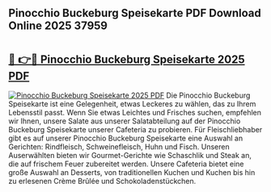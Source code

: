 ## Pinocchio Buckeburg Speisekarte PDF Download Online 2025 37959

# <h2><a href="http://gcbe53.nevu.top/?p=Pinocchio+Buckeburg+Speisekarte">🔗 👉🔴 Pinocchio Buckeburg Speisekarte 2025 PDF</a></h2>

[![Pinocchio Buckeburg Speisekarte 2025 PDF](https://i.imgur.com/dBaPXMq.png)](http://gcbe53.nevu.top/?p=Pinocchio+Buckeburg+Speisekarte)
Die Pinocchio Buckeburg Speisekarte ist eine Gelegenheit, etwas Leckeres zu wählen, das zu Ihrem Lebensstil passt. Wenn Sie etwas Leichtes und Frisches suchen, empfehlen wir Ihnen, unsere Salate aus unserer Salatabteilung auf der Pinocchio Buckeburg Speisekarte unserer Cafeteria zu probieren. Für Fleischliebhaber gibt es auf unserer Pinocchio Buckeburg Speisekarte eine Auswahl an Gerichten: Rindfleisch, Schweinefleisch, Huhn und Fisch. Unseren Auserwählten bieten wir Gourmet-Gerichte wie Schaschlik und Steak an, die auf frischem Feuer zubereitet werden. Unsere Cafeteria bietet eine große Auswahl an Desserts, von traditionellen Kuchen und Kuchen bis hin zu erlesenen Crème Brûlée und Schokoladenstückchen.

